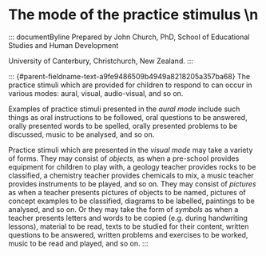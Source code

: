 # The mode of the practice stimulus \n

::: documentByline
Prepared by John Church, PhD, School of Educational Studies and Human
Development

University of Canterbury, Christchurch, New Zealand.
:::

::: {#parent-fieldname-text-a9fe9486509b4949a8218205a357ba68}
The practice stimuli which are provided for children to respond to can
occur in various modes: aural, visual, audio-visual, and so on.

Examples of practice stimuli presented in the *aural mode* include such
things as oral instructions to be followed, oral questions to be
answered, orally presented words to be spelled, orally presented
problems to be discussed, music to be analysed, and so on.

Practice stimuli which are presented in the *visual mode* may take a
variety of forms. They may consist of *objects,* as when a pre-school
provides equipment for children to play with, a geology teacher provides
rocks to be classified, a chemistry teacher provides chemicals to mix, a
music teacher provides instruments to be played, and so on. They may
consist of *pictures* as when a teacher presents pictures of objects to
be named, pictures of concept examples to be classified, diagrams to be
labelled, paintings to be analysed, and so on. Or they may take the form
of *symbols* as when a teacher presents letters and words to be copied
(e.g. during handwriting lessons), material to be read, texts to be
studied for their content, written questions to be answered, written
problems and exercises to be worked, music to be read and played, and so
on.
:::
